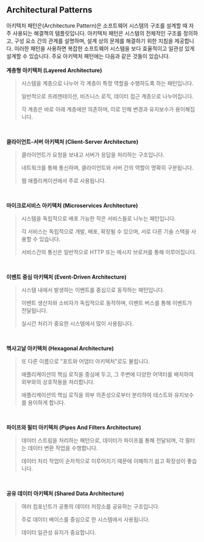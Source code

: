 ## Architectural Patterns
아키텍처 패턴은(Architecture Pattern)은 소프트웨어 시스템의 구조를 설계할 때 자주 사용되는 해결책의 템플릿입니다. 아키텍처 패턴은 시스템의 전체적인 구조를 정의하고, 구성 요소 간의 관계를 설명하며, 설계 상의 문제를 해결하기 위한 지침을 제공합니다. 이러한 패턴을 사용하면 복잡한 소프트웨어 시스템을 보다 효율적이고 일관성 있게 설계할 수 있습니다. 주요 아키텍처 패턴에는 다음과 같은 것들이 있습니다.
<br>
<br>
**계층형 아키텍처 (Layered Architecture)**
> 시스템을 계층으로 나누어 각 계층이 특정 역할을 수행하도록 하는 패턴입니다.
> 
> 일반적으로 프레젠테이션, 비즈니스 로직, 데이터 접근 계층으로 나누어집니다.
>
> 각 계층은 바로 아래 계층에만 의존하며, 이로 인해 변경과 유지보수가 용이해집니다.
<br>

**클라이언트-서버 아키텍처 (Client-Server Architecture)**
> 클라이언트가 요청을 보내고 서버가 응답을 처리하는 구조입니다.
>
>  네트워크를 통해 통신하며, 클라이언트와 서버 간의 역할이 명확히 구분됩니다.
>
> 웹 애플리케이션에서 주로 사용됩니다.
<br>

**마이크로서비스 아키텍처 (Microservices Architecture)**
> 시스템을 독립적으로 배포 가능한 작은 서비스들로 나누는 패턴입니다.
>
> 각 서비스는 독립적으로 개발, 배포, 확장될 수 있으며, 서로 다른 기술 스택을 사용할 수 있습니다.
>
> 서비스간의 통신은 일반적으로 HTTP 또는 메시지 브로커를 통해 이루어집니다.
<br>

**이벤트 중심 아키텍처 (Event-Driven Architecture)**
> 시스템 내에서 발생하는 이벤트를 중심으로 동작하는 패턴입니다.
>
> 이벤트 생산자와 소비자가 독립적으로 동작하며, 이벤트 버스를 통해 이벤트가 전달됩니다.
>
> 실시간 처리가 중요한 시스템에서 많이 사용됩니다.
<br>

**헥사고날 아키텍처 (Hexagonal Architecture)**
> 또 다른 이름으로 "포트와 어댑터 아키텍처"로도 불립니다.
>
> 애플리케이션의 핵심 로직을 중심에 두고, 그 주변에 다양한 어댁터를 배치하여 외부와의 상호작용을 처리합니다.
>
> 애플리케이션의 핵심 로직을 외부 의존성으로부터 분리하여 테스트와 유지보수를 용이하게 합니다.
<br>

**파이프와 필터 아키텍처 (Pipes And Filters Architecture)**
> 데이터 스트림을 처리하는 패턴으로, 데이터가 파이프를 통해 전달되며, 각 필터는 데이터 변환 작업을 수행합니다.
>
> 데이터 처리 작업이 순차적으로 이루어지기 때문에 이해하기 쉽고 확장성이 좋습니다.
<br>

**공유 데이터 아키텍처 (Shared Data Architecture)**
> 여러 컴포넌트가 공통의 데이터 저장소를 공유하는 구조입니다.
>
> 주로 데이터 베이스를 중심으로 한 시스템에서 사용됩니다.
>
> 데이터 일관성 유지가 중요합니다.

